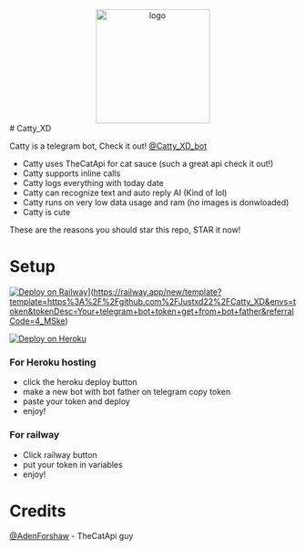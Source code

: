 <div align="center">
<img src="ttps://telegra.ph/file/e7cdb58f27da575a925a5.jpg" width="200" height="200"  alt="logo" />
</div>
# Catty_XD

Catty is a telegram bot, Check it out! [@Catty_XD_bot](https://t.me/Catty_XD_bot)

- Catty uses TheCatApi for cat sauce (such a great api check it out!)
- Catty supports inline calls
- Catty logs everything with today date
- Catty can recognize text and auto reply AI (Kind of lol)
- Catty runs on very low data usage and ram (no images is donwloaded)
- Catty is cute

These are the reasons you should star this repo, STAR it now!


# Setup
[![Deploy on Railway](https://railway.app/button.svg)](https://railway.app/button.svg)](https://railway.app/new/template?template=https%3A%2F%2Fgithub.com%2FJustxd22%2FCatty_XD&envs=token&tokenDesc=Your+telegram+bot+token+get+from+bot+father&referralCode=4_MSke)

[![Deploy on Heroku](https://www.herokucdn.com/deploy/button.svg)](https://heroku.com/deploy?template=https://github.com/Justxd22/Catty_XD)
 
### For Heroku hosting
  - click the heroku deploy button
  - make a new bot with bot father on telegram copy token
  - paste your token and deploy
  - enjoy!

### For railway
  - Click railway button
  - put your token in variables
  - enjoy!

# Credits

[@AdenForshaw](https://github.com/AdenForshaw) - TheCatApi guy

